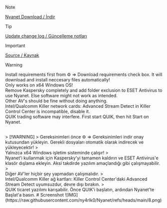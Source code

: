 
<!--# Nyanet
<br> Güncellendi / Updated! 5.12.2024-->
> [!NOTE]
<a href="https://github.com/ny4rlk0/Nyanet/releases/download/Release/Release.zip">Nyanet Download / İndir</a>


> [!TIP]
<a href="https://github.com/ny4rlk0/Nyanet/releases/tag/Release">Update change log / Güncelleme notları</a>

> [!IMPORTANT]
<a href="https://github.com/ny4rlk0/NyanetSourceCode">Source / Kaynak</a>

> [!WARNING]
> Install requirements first from ⚙️ => Download requirements check box. It will download and install neccesary files automatically! 
> <br>Only works on x64 Windows OS!
> <br>Remove Kaspersky completely and add folder exclusion to ESET Antivirus to use Nyanet. Else software might not work as intended.
> <br>Other AV's should be fine without doing anything.
> <br>Intel/Qualcomm Killer network cards: Advanced Stream Detect in Killer Control Center is incompatible, disable it.
> <br>QUIK trading software may interfere. First start QUIK, then hit Start on Nyanet.
<br>
> [!WARNING]
> Gereksinimleri önce ⚙️ => Gereksinimleri indir onay kutusundan yükleyin. Gerekli dosyaları otomatik olarak indirecek ve yükleyecektir! 
> <br>Yalnızca x64 Windows işletim sisteminde çalışır!
> <br>Nyanet'i kullanmak için Kaspersky'yi tamamen kaldırın ve ESET Antivirus'e klasör dışlama ekleyin. Aksi takdirde yazılım amaçlandığı gibi çalışmayabilir.
> <br>Diğer AV'ler hiçbir şey yapmadan çalışmalıdır.
> <br>Intel/Qualcomm Killer ağ kartları: Killer Control Center'daki Advanced Stream Detect uyumsuzdur, devre dışı bırakın.
> <br>QUIK ticaret yazılımı karışabilir. Önce QUIK'i başlatın, ardından Nyanet'te Başlat'a basın.
# Screenshot
![IMG](https://raw.githubusercontent.com/ny4rlk0/Nyanet/refs/heads/main/8.png)
<!--<p align="center">
    <img src="1.png">
    <img src="2.png">
    <img src="3.png"><br>
    set Use dns over https instead of system settings. in your web browser.
</p><!------>
<!--<br>
<br> Teşekkürler / Thankyou  ValdikSS, basil00
<br>
<br>
<br>
<br>
<br>
<br>
<br>
<br>
<br>
<br>
<br>
<br>
<br>
<br>
<br>
<br>
<br>
<br>
<br>
<br>
<br>
<br>
<br>
<br>
Eğer çalışmıyorsa: [Cloudflare W.A.R.P.](https://developers.cloudflare.com/cloudflare-one/connections/connect-devices/warp/download-warp/) derin paket inceleme yazılımını hız kesintisi ve limit olmadan başarılı bir şekilde atlatıyor. [En azından Türkiye için.] Bu program yerine alternatif olarak onu kullanabilirsiniz.😉✌️
<br>
<br>
Currently [Cloudflare W.A.R.P.](https://developers.cloudflare.com/cloudflare-one/connections/connect-devices/warp/download-warp/) bypasses Deep Packet Inspection entirely. [At the least for Turkey] So you can use that instead of this program.
<br><br>
[⏬İndir Download Cloudflare W.A.R.P. Windows 🪟](https://developers.cloudflare.com/cloudflare-one/connections/connect-devices/warp/download-warp/)
<br>
[⏬İndir Download Cloudflare W.A.R.P. Android 🤖](https://play.google.com/store/apps/details?id=com.cloudflare.onedotonedotonedotone&hl=en_US&pli=1)
<br>
[⏬İndir Download Cloudflare W.A.R.P. IOS 🍎](https://apps.apple.com/us/app/1-1-1-1-faster-internet/id1423538627)
<br>
DPI Unblocker Tool / DNS Poisoning Fix. Unblock any website!
-->
